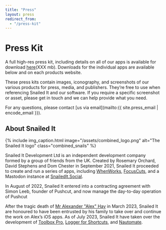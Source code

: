 ```yaml
---
title: "Press"
layout: press
redirect_from:
  - "/press-kit"
---
```


# Press Kit
A full high-res press kit, including details on all of our apps is available for download [here](TKTKTKT)(XXX mb). Downloads for the individual apps are available below and on each products website.

These press kits contain images, iconography, and screenshots of our various products for press, media, and publishers. They’re free to use when referencing Snailed It and our software. If you require a specific screenshot or asset, please get in touch and we can help provide what you need.

For any questions, please contact [us via email](mailto:{{ site.press_email | encode_email }}).

## About Snailed It
{% include img_caption.html image="/assets/combined_logo.png" alt="The Snailed It logo" class="combined_snails" %}


Snailed It Development Ltd is an independent development company formed by a group of friends from the UK. Created by Rosemary Orchard, David Stephens and Dom Chester in September 2021, Snailed It proceeded to create and run a series of apps, including [WhenWorks](https://whenworks.app), [FocusCuts](https://focuscuts.com/), and a Mastodon instance at [SnailedIt.Social](https://snailedit.social/).

In August of 2022, Snailed It entered into a contracting agreement with Simon Leeb, founder of Pushcut, and now manage the day-to-day operation of Pushcut

After the tragic death of [Mr Alexander "Alex" Hay](#about-alex-hay) in March 2023, Snailed It are honoured to have been entrusted by his family to take over and continue the work on Alex’s iOS apps. As of July 2023, Snailed It have taken over the development of [Toolbox Pro](https://toolboxpro.app/), [Logger for Shortcuts](https://shortcutslogger.dev/), and [Nautomate](https://www.nautomate.app/).

